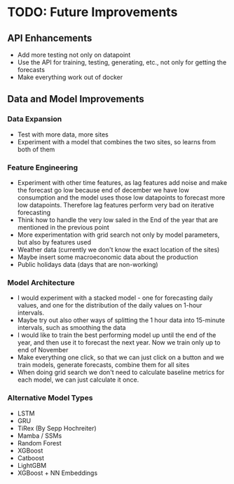 # TODO: Future Improvements

## API Enhancements
- Add more testing not only on datapoint
- Use the API for training, testing, generating, etc., not only for getting the forecasts
- Make everything work out of docker

## Data and Model Improvements

### Data Expansion
- Test with more data, more sites
- Experiment with a model that combines the two sites, so learns from both of them

### Feature Engineering
- Experiment with other time features, as lag features add noise and make the forecast go low because end of december we have low consumption and the model uses those low datapoints to forecast more low datapoints. Therefore lag features perform very bad on iterative forecasting
- Think how to handle the very low saled in the End of the year that are mentioned in the previous point
- More experimentation with grid search not only by model parameters, but also by features used
- Weather data (currently we don't know the exact location of the sites)
- Maybe insert some macroeconomic data about the production
- Public holidays data (days that are non-working)

### Model Architecture
- I would experiment with a stacked model - one for forecasting daily values, and one for the distribution of the daily values on 1-hour intervals.
- Maybe try out also other ways of splitting the 1 hour data into 15-minute intervals, such as smoothing the data
- I would like to train the best performing model up until the end of the year, and then use it to forecast the next year. Now we train only up to end of November
- Make everything one click, so that we can just click on a button and we train models, generate forecasts, combine them for all sites
- When doing grid search we don't need to calculate baseline metrics for each model, we can just calculate it once.

### Alternative Model Types
- LSTM
- GRU
- TiRex (By Sepp Hochreiter)
- Mamba / SSMs
- Random Forest
- XGBoost
- Catboost
- LightGBM
- XGBoost + NN Embeddings